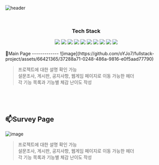 
![header](https://capsule-render.vercel.app/api?type=waving&color=gradient&height=300&section=header&text=FULLSTACK%20PROJECT&fontSize=70&animation=fadeIn&fontAlignY=38&desc=Determined%20to%20level%20up%20my%20full-stack%20skills!%20👍&descAlignY=51&descAlign=62)
<div align="center">
  <br />
    <h3>Tech Stack</h3>
    <div class="stack">
    <a href="#"><img src="https://img.shields.io/badge/JavaScript-F7DF1E?style=flat&logo=JavaScript&logoColor=black"/></a>
    <a href="#"><img src="https://img.shields.io/badge/JSP-3766AB?style=flat&logo=JSP&logoColor=white"/></a>
    <a href="#"><img src="https://img.shields.io/badge/CSS-1572B6?style=flat&logo=CSS3&logoColor=white"/></a>
    <a href="#"><img src="https://img.shields.io/badge/MySQL-4479A1?style=flat&logo=MySQL&logoColor=white"/></a>
    <a href="#"><img src="https://img.shields.io/badge/Git-F05032?style=flat&logo=Git&logoColor=white"/></a>
    <a href="#"><img src="https://img.shields.io/badge/Java-4169E1?style=flat&logo=Java&logoColor=white"/></a>
    <a href="#"><img src="https://img.shields.io/badge/HTML5-4FC08D?style=flat&logo=html5&logoColor=white"/></a>
    <a href="#"><img src="https://img.shields.io/badge/Bootstrap-a947ff?style=flat&logo=bootstrap&logoColor=white"/></a>
    <a href="#"><img src="https://img.shields.io/badge/JQuery-3766AB?style=flat&logo=jquery&logoColor=white"/></a>
    <a href="#"><img src="https://img.shields.io/badge/AJAX-4169E1?style=flat&logo=ajax&logoColor=white"/></a>
     </div>
  <br />
</div>
 🥸Main Page
-------------
![image](https://github.com/oYJo7/fullstack-project/assets/66421365/37288a71-0248-486a-9816-e0f5aad77790)

> 프로젝트에 대한 설명 확인 가능   
> 설문조사, 게시판, 공지사항, 웹게임 페이지로 이동 가능한 헤더   
> 각 기능 목록과 기능별 체감 난이도 작성
&nbsp;

&nbsp;

&nbsp;

 📫Survey Page
-------------
![image](https://github.com/oYJo7/fullstack-project/assets/66421365/3acdc4ad-76c8-43a4-b4b2-c97a5c109a3f)

> 프로젝트에 대한 설명 확인 가능   
> 설문조사, 게시판, 공지사항, 웹게임 페이지로 이동 가능한 헤더   
> 각 기능 목록과 기능별 체감 난이도 작성
&nbsp;

&nbsp;

&nbsp;


